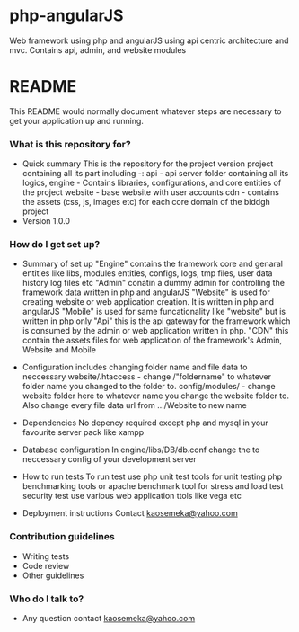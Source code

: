 # php-angularJS
Web framework using php and angularJS using api centric architecture and mvc. Contains api, admin, and website modules

# README #

This README would normally document whatever steps are necessary to get your application up and running.

### What is this repository for? ###

* Quick summary
This is the repository for the project version project containing all its part including -:
api - api server folder containing all its logics, engine - Contains libraries, configurations, and core 
entities of the project
website - base website with user accounts
cdn - contains the assets (css, js, images etc) for each core domain of the biddgh project
* Version
   1.0.0

### How do I get set up? ###

* Summary of set up
	"Engine" contains the framework core and genaral entities like libs, modules entities, configs, logs, tmp files, user data history log files etc
  "Admin" conatin a dummy admin for controlling the framework data written in php and angularJS
  "Website" is used for creating website or web application creation. It is written in php and angularJS
  "Mobile" is used for same funcationality like "website" but is written in php only
  "Api" this is the api gateway for the framework which is consumed by the admin or web application written in php.
  "CDN" this contain the assets files for web application of the framework's Admin, Website and Mobile
	 
* Configuration
   includes changing folder name and file data to neccessary 
   website/.htaccess - change /"foldername" to whatever folder name you changed to the folder to.
   config/modules/  - change website folder here to whatever name you change the website folder to. 
   						Also change every file data url from .../Website to new name
   
* Dependencies
	No depency required except php and mysql in your favourite server pack like xampp
	
* Database configuration
    In engine/libs/DB/db.conf
	 change the to neccessary config of your development server
	 
* How to run tests
     To run test use 
	 php unit test tools for unit testing
	 php benchmarking tools or apache benchmark tool for stress and load test
	 security test use various web application ttols like vega etc
	 
* Deployment instructions
   Contact kaosemeka@yahoo.com
   
### Contribution guidelines ###

* Writing tests
* Code review
* Other guidelines

### Who do I talk to? ###

* Any question contact kaosemeka@yahoo.com
